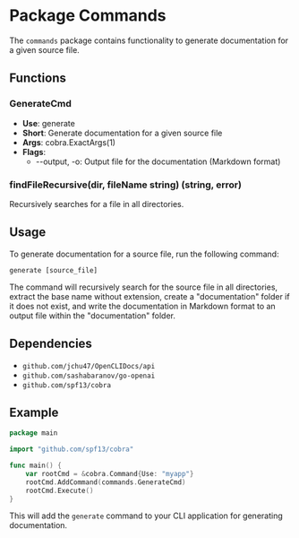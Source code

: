 # Package Commands

The `commands` package contains functionality to generate documentation for a given source file.

## Functions

### GenerateCmd
- **Use**: generate
- **Short**: Generate documentation for a given source file
- **Args**: cobra.ExactArgs(1)
- **Flags**:
  - --output, -o: Output file for the documentation (Markdown format)

### findFileRecursive(dir, fileName string) (string, error)
Recursively searches for a file in all directories.

## Usage

To generate documentation for a source file, run the following command:
```
generate [source_file]
```

The command will recursively search for the source file in all directories, extract the base name without extension, create a "documentation" folder if it does not exist, and write the documentation in Markdown format to an output file within the "documentation" folder.

## Dependencies
- `github.com/jchu47/OpenCLIDocs/api`
- `github.com/sashabaranov/go-openai`
- `github.com/spf13/cobra`

## Example
```go
package main

import "github.com/spf13/cobra"

func main() {
	var rootCmd = &cobra.Command{Use: "myapp"}
	rootCmd.AddCommand(commands.GenerateCmd)
	rootCmd.Execute()
}
```

This will add the `generate` command to your CLI application for generating documentation.